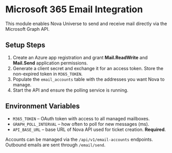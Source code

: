 # Microsoft 365 Email Integration

This module enables Nova Universe to send and receive mail directly via the Microsoft Graph API.

## Setup Steps
1. Create an Azure app registration and grant **Mail.ReadWrite** and **Mail.Send** application permissions.
2. Generate a client secret and exchange it for an access token. Store the non-expired token in `M365_TOKEN`.
3. Populate the `email_accounts` table with the addresses you want Nova to manage.
4. Start the API and ensure the polling service is running.

## Environment Variables
 - `M365_TOKEN` – OAuth token with access to all managed mailboxes.
 - `GRAPH_POLL_INTERVAL` – how often to poll for new messages (ms).
 - `API_BASE_URL` – base URL of Nova API used for ticket creation. **Required**.

Accounts can be managed via the `/api/v1/email-accounts` endpoints. Outbound emails are sent through `/email/send`.
